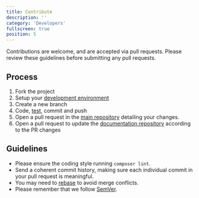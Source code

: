 ```yaml
---
title: Contribute
description: ''
category: 'Developers'
fullscreen: true
position: 5
---
```


Contributions are welcome, and are accepted via pull requests.
Please review these guidelines before submitting any pull requests.

## Process

1. Fork the project
2. Setup your [development environment](/developers/setup)
3. Create a new branch
4. Code, [test](/developers/testing), commit and push
5. Open a pull request in the [main repository](https://github.com/def-studio/pest-plugin-laravel-expectations)  detailing your changes.
6. Open a pull request to update the [documentation repository](https://github.com/def-studio/pest-plugin-laravel-expectations-docs) according to the PR changes
## Guidelines

* Please ensure the coding style running `composer lint`.
* Send a coherent commit history, making sure each individual commit in your pull request is meaningful.
* You may need to [rebase](https://git-scm.com/book/en/v2/Git-Branching-Rebasing) to avoid merge conflicts.
* Please remember that we follow [SemVer](http://semver.org/).
